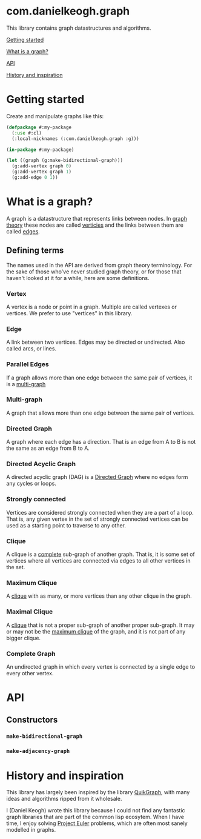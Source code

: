 # com.danielkeogh.graph

This library contains graph datastructures and algorithms.

[Getting started](#getting-started)

[What is a graph?](#what-is-a-graph)

[API](#api)

[History and inspiration](#history-and-inspiration)

# Getting started

Create and manipulate graphs like this:

```lisp
(defpackage #:my-package
  (:use #:cl)
  (:local-nicknames (:com.danielkeogh.graph :g)))

(in-package #:my-package)

(let ((graph (g:make-bidirectional-graph)))
  (g:add-vertex graph 0)
  (g:add-vertex graph 1)
  (g:add-edge 0 1))
```

# What is a graph?

A graph is a datastructure that represents links between nodes. In [graph theory](https://en.wikipedia.org/wiki/Graph_theory) these nodes are called [verticies](#vertex) and the links between them are called [edges](#edge). 

## Defining terms

The names used in the API are derived from graph theory terminology. For the sake of those who've never studied graph theory, or for those that haven't looked at it for a while, here are some definitions.

### Vertex

A vertex is a node or point in a graph. Multiple are called vertexes or vertices. We prefer to use "vertices" in this library.

### Edge

A link between two vertices. Edges may be directed or undirected. Also called arcs, or lines.

### Parallel Edges

If a graph allows more than one edge between the same pair of vertices, it is a [multi-graph](#multi-graph)

### Multi-graph

A graph that allows more than one edge between the same pair of vertices.

### Directed Graph

A graph where each edge has a direction. That is an edge from A to B is not the same as an edge from B to A.

### Directed Acyclic Graph

A directed acyclic graph (DAG) is a [Directed Graph](#directed-graph) where no edges form any cycles or loops.

### Strongly connected

Vertices are considered strongly connected when they are a part of a loop. That is, any given vertex in the set of strongly connected vertices can be used as a starting point to traverse to any other.

### Clique

A clique is a [complete](#complete-graph) sub-graph of another graph. That is, it is some set of vertices where all vertices are connected via edges to all other vertices in the set.

### Maximum Clique

A [clique](#clique) with as many, or more vertices than any other clique in the graph.

### Maximal Clique

A [clique](#clique) that is not a proper sub-graph of another proper sub-graph. It may or may not be the [maximum clique](#maximum-clique) of the graph, and it is not part of any bigger clique.

### Complete Graph

An undirected graph in which every vertex is connected by a single edge to every other vertex.

# API

## Constructors

### `make-bidirectional-graph`

### `make-adjacency-graph`

# History and inspiration

This library has largely been inspired by the library [QuikGraph](https://github.com/KeRNeLith/QuikGraph), with many ideas and algorithms ripped from it wholesale.

I (Daniel Keogh) wrote this library because I could not find any fantastic graph libraries that are part of the common lisp ecosytem. When I have time, I enjoy solving [Project Euler](https://projecteuler.net/) problems, which are often most sanely modelled in graphs.
